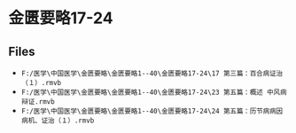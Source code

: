 # 金匮要略17-24

## Files

- `F:/医学\中国医学\金匮要略\金匮要略1--40\金匮要略17-24\17 第三篇：百合病证治（１）.rmvb`
- `F:/医学\中国医学\金匮要略\金匮要略1--40\金匮要略17-24\23 第五篇：概述 中风病辩证.rmvb`
- `F:/医学\中国医学\金匮要略\金匮要略1--40\金匮要略17-24\24 第五篇：历节病病因病机、证治（１）.rmvb`
